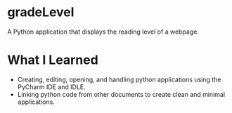 # gradeLevel

A Python application that displays the reading level of a webpage.

# What I Learned

* Creating, editing, opening, and handling python applications using the PyCharm IDE and IDLE. 
* Linking python code from other documents to create clean and minimal applications. 


